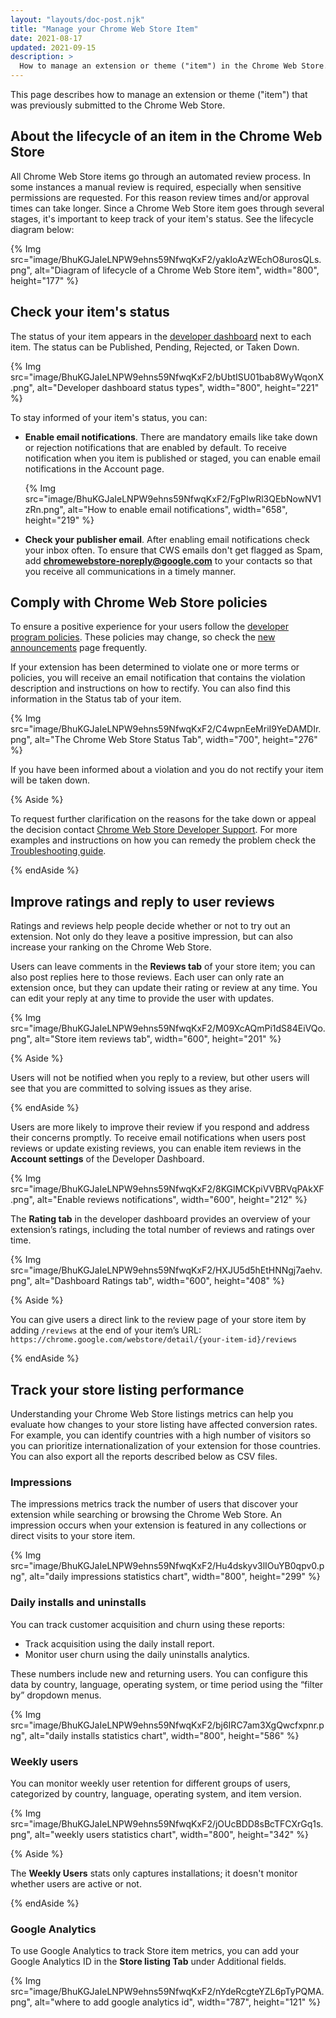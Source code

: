 ```yaml
---
layout: "layouts/doc-post.njk"
title: "Manage your Chrome Web Store Item"
date: 2021-08-17
updated: 2021-09-15
description: >
  How to manage an extension or theme ("item") in the Chrome Web Store.
---
```


This page describes how to manage an extension or theme ("item") that was previously submitted to
the Chrome Web Store.

## About the lifecycle of an item in the Chrome Web Store 

All Chrome Web Store items go through an automated review process. In some instances a manual review
is required, especially when sensitive permissions are requested. For this reason review times
and/or approval times can take longer. Since a Chrome Web Store item goes through several stages,
it's important to keep track of your item's status. See the lifecycle diagram below:

{% Img src="image/BhuKGJaIeLNPW9ehns59NfwqKxF2/yakIoAzWEchO8urosQLs.png", alt="Diagram of lifecycle of a Chrome Web Store item", width="800", height="177" %}

## Check your item's status
 
The status of your item appears in the [developer dashboard][dev-dashboard] next to each item. The
status can be Published, Pending, Rejected, or Taken Down.

{% Img src="image/BhuKGJaIeLNPW9ehns59NfwqKxF2/bUbtISU01bab8WyWqonX.png", alt="Developer dashboard
status types", width="800", height="221" %}

To stay informed of your item's status, you can:

-  **Enable email notifications**. There are mandatory emails like take down or rejection
   notifications that are enabled by default. To receive notification when you item is published or
   staged, you can enable email notifications in the Account page. 

    {% Img src="image/BhuKGJaIeLNPW9ehns59NfwqKxF2/FgPIwRl3QEbNowNV1zRn.png", alt="How to enable
    email notifications", width="658", height="219" %}

-  **Check your publisher email**. After enabling email notifications check your inbox often. To
   ensure that CWS emails don't get flagged as Spam, add **chromewebstore-noreply@google.com** to
   your contacts so that you receive all communications in a timely manner.

## Comply with Chrome Web Store policies

To ensure a positive experience for your users follow the [developer program
policies][dev-policies]. These policies may change, so check the [new announcements][whats-new] page
frequently.

If your extension has been determined to violate one or more terms or policies, you will receive an
email notification that contains the violation description and instructions on how to rectify. You
can also find this information in the Status tab of your item.

{% Img src="image/BhuKGJaIeLNPW9ehns59NfwqKxF2/C4wpnEeMriI9YeDAMDIr.png", alt="The Chrome Web Store
Status Tab", width="700", height="276" %}

If you have been informed about a violation and you do not rectify your item will be taken down. 

{% Aside %} 

To request further clarification on the reasons for the take down or appeal the decision
contact [Chrome Web Store Developer Support][cws-support]. For more examples and instructions on how
you can remedy the problem check the [Troubleshooting guide][troubleshooting]. 

{% endAside %}

## Improve ratings and reply to user reviews

Ratings and reviews help people decide whether or not to try out an extension. Not only do they
leave a positive impression, but can also increase your ranking on the Chrome Web Store.

Users can leave comments in the **Reviews tab** of your store item; you can also post replies here
to those reviews. Each user can only rate an extension once, but they can update their rating or
review at any time. You can edit your reply at any time to provide the user with updates.

 {% Img src="image/BhuKGJaIeLNPW9ehns59NfwqKxF2/M09XcAQmPi1dS84EiVQo.png", alt="Store item
reviews tab",
width="600", height="201" %}

{% Aside %}

Users will not be notified when you reply to a review, but other users will see that
you are committed to solving issues as they arise.

{% endAside %}

Users are more likely to improve their review if you respond and address their concerns promptly. To
receive email notifications when users post reviews or update existing reviews, you can enable item
reviews in the **Account settings** of the Developer Dashboard.


   {% Img src="image/BhuKGJaIeLNPW9ehns59NfwqKxF2/8KGlMCKpiVVBRVqPAkXF.png", alt="Enable reviews notifications", width="600", height="212" %}

The **Rating tab** in the developer dashboard provides an overview of your extension’s ratings,
including the total number of reviews and ratings over time.

{% Img src="image/BhuKGJaIeLNPW9ehns59NfwqKxF2/HXJU5d5hEtHNNgj7aehv.png", alt="Dashboard Ratings tab", width="600", height="408" %}

{% Aside %}

You can give users a direct link to the review page of your
store item by adding `/reviews` at the end of your item’s URL:
`https://chrome.google.com/webstore/detail/{your-item-id}/reviews`

{% endAside %}

## Track your store listing performance

Understanding your Chrome Web Store listings metrics can help you evaluate how changes to your store
listing have affected conversion rates. For example, you can identify countries with a high number
of visitors so you can prioritize internationalization of your extension for those countries. You
can also export all the reports described below as CSV files.

### Impressions

The impressions metrics track the number of users that discover your extension while searching or
browsing the Chrome Web Store. An impression occurs when your extension is featured in any
collections or direct visits to your store item.

{% Img src="image/BhuKGJaIeLNPW9ehns59NfwqKxF2/Hu4dskyv3lIOuYB0qpv0.png", alt="daily impressions
statistics chart", width="800", height="299" %}

### Daily installs and uninstalls

You can track customer acquisition and churn using these reports:
- Track acquisition using the daily install report. 
- Monitor user churn using the daily uninstalls analytics. 

These numbers include new and returning
  users. You can configure this data by country, language, operating system, or time period using
  the “filter by” dropdown menus.

{% Img src="image/BhuKGJaIeLNPW9ehns59NfwqKxF2/bj6IRC7am3XgQwcfxpnr.png", alt="daily installs
statistics chart", width="800", height="586" %}

### Weekly users

You can monitor weekly user retention for different groups of users, categorized by country,
language, operating system, and item version.

{% Img src="image/BhuKGJaIeLNPW9ehns59NfwqKxF2/jOUcBDD8sBcTFCXrGq1s.png", alt="weekly users
statistics chart", width="800", height="342" %}

{% Aside %}

The **Weekly Users** stats only captures installations; it doesn't monitor whether users are active or not.

{% endAside %}

### Google Analytics

To use Google Analytics to track Store item metrics, you can add your Google
Analytics ID in the **Store listing Tab** under Additional fields.

{% Img src="image/BhuKGJaIeLNPW9ehns59NfwqKxF2/nYdeRcgteYZL6pTyPQMA.png", alt="where to add google
analytics id", width="787", height="121" %}

[cws-support]: https://support.google.com/chrome_webstore/contact/dev_account_transfer
[dev-dashboard]: https://chrome.google.com/webstore/devconsole
[dev-policies]: /docs/webstore/program_policies
[troubleshooting]: /docs/webstore/troubleshooting/
[whats-new]: /docs/extensions/whatsnew/
